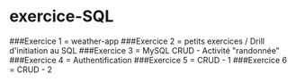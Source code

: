 ﻿# exercice-SQL

###Exercice 1 = weather-app
###Exercice 2 = petits exercices / Drill d'initiation au SQL
###Exercice 3 = MySQL CRUD - Activité "randonnée"
###Exercice 4 = Authentification 
###Exercice 5 = CRUD - 1
###Exercice 6 = CRUD - 2 
